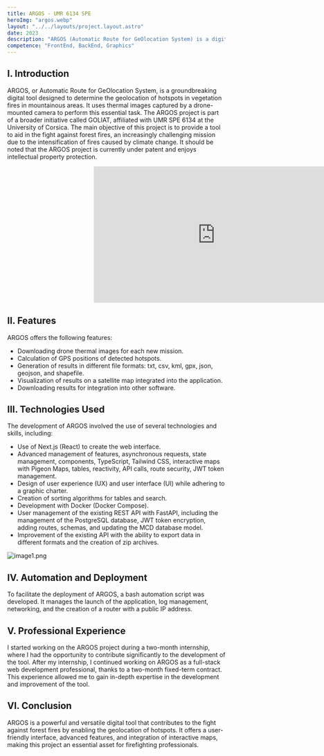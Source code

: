 ```yaml
---
title: ARGOS - UMR 6134 SPE
heroImg: "argos.webp"
layout: "../../layouts/project.layout.astro"
date: 2023
description: "ARGOS (Automatic Route for GeOlocation System) is a digital tool designed to determine the geolocation of hotspots in vegetation fires in mountainous areas using thermal images obtained by a drone-mounted camera. The project is developed as part of the GOLIAT project affiliated with UMR SPE 6134 at the University of Corsica, aiming to provide a tool to aid in the fight against forest fires. Due to the increasing intensity of fires linked to climate change, firefighters are facing increasingly challenging tasks. The ARGOS project calculates the GPS positions of detected hotspots from drone thermal images and generates results in various file formats: txt, csv, kml, gpx, json, geojson, and shapefile. These results can be viewed on a satellite map integrated into the application and can also be downloaded for integration into other software. It should be noted that the ARGOS project is currently under patent and enjoys intellectual property protection."
competence: "FrontEnd, BackEnd, Graphics"
---
```


## I. Introduction

ARGOS, or Automatic Route for GeOlocation System, is a groundbreaking digital tool designed to determine the geolocation of hotspots in vegetation fires in mountainous areas. It uses thermal images captured by a drone-mounted camera to perform this essential task. The ARGOS project is part of a broader initiative called GOLIAT, affiliated with UMR SPE 6134 at the University of Corsica. The main objective of this project is to provide a tool to aid in the fight against forest fires, an increasingly challenging mission due to the intensification of fires caused by climate change. It should be noted that the ARGOS project is currently under patent and enjoys intellectual property protection.

<div style="display:flex; justify-content:center; width:100vw;">
<iframe width="560" height="315" src="https://www.youtube.com/embed/QKzReYPI2II?si=uUK2NUpQ0ItD9Zrz" title="YouTube video player" frameborder="0" allow="accelerometer; autoplay; clipboard-write; encrypted-media; gyroscope; picture-in-picture; web-share" allowfullscreen></iframe>
</div>

## II. Features

ARGOS offers the following features:

- Downloading drone thermal images for each new mission.
- Calculation of GPS positions of detected hotspots.
- Generation of results in different file formats: txt, csv, kml, gpx, json, geojson, and shapefile.
- Visualization of results on a satellite map integrated into the application.
- Downloading results for integration into other software.

## III. Technologies Used

The development of ARGOS involved the use of several technologies and skills, including:

- Use of Next.js (React) to create the web interface.
- Advanced management of features, asynchronous requests, state management, components, TypeScript, Tailwind CSS, interactive maps with Pigeon Maps, tables, reactivity, API calls, route security, JWT token management.
- Design of user experience (UX) and user interface (UI) while adhering to a graphic charter.
- Creation of sorting algorithms for tables and search.
- Development with Docker (Docker Compose).
- User management of the existing REST API with FastAPI, including the management of the PostgreSQL database, JWT token encryption, adding routes, schemas, and updating the MCD database model.
- Improvement of the existing API with the ability to export data in different formats and the creation of zip archives.

![image1.png](/img/argos/image1.png)

## IV. Automation and Deployment

To facilitate the deployment of ARGOS, a bash automation script was developed. It manages the launch of the application, log management, networking, and the creation of a router with a public IP address.

## V. Professional Experience

I started working on the ARGOS project during a two-month internship, where I had the opportunity to contribute significantly to the development of the tool. After my internship, I continued working on ARGOS as a full-stack web development professional, thanks to a two-month fixed-term contract. This experience allowed me to gain in-depth expertise in the development and improvement of the tool.

## VI. Conclusion

ARGOS is a powerful and versatile digital tool that contributes to the fight against forest fires by enabling the geolocation of hotspots. It offers a user-friendly interface, advanced features, and integration of interactive maps, making this project an essential asset for firefighting professionals.
